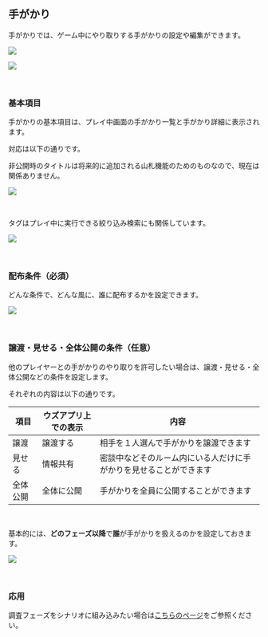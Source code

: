 ## 手がかり

手がかりでは、ゲーム中にやり取りする手がかりの設定や編集ができます。

![](../../images/clue0.png)

![](../../images/clue1.png)

<br>

### 基本項目

手がかりの基本項目は、プレイ中画面の手がかり一覧と手がかり詳細に表示されます。

対応は以下の通りです。

非公開時のタイトルは将来的に追加される山札機能のためのものなので、現在は関係ありません。

![](../../images/clue3.png)

<br>

タグはプレイ中に実行できる絞り込み検索にも関係しています。

![](../../images/clue5.png)

<br>

### 配布条件（必須）

どんな条件で、どんな風に、誰に配布するかを設定できます。

![](../../images/clue4.png)

<br>

### 譲渡・見せる・全体公開の条件（任意）

他のプレイヤーとの手がかりのやり取りを許可したい場合は、譲渡・見せる・全体公開などの条件を設定します。

それぞれの内容は以下の通りです。

| 項目                 | ウズアプリ上での表示           | 内容             |
| -------------------- | ----------------------------- | ------------------------------------- |
| 譲渡     | 譲渡する | 相手を１人選んで手がかりを譲渡できます |
| 見せる   | 情報共有 | 密談中などそのルーム内にいる人だけに手がかりを見せることができます     |
| 全体公開   | 全体に公開  | 手がかりを全員に公開することができます      |

<br>

基本的には、**どのフェーズ以降**で**誰**が手がかりを扱えるのかを設定しておきます。

![](../../images/clue5.png)

<br>

### 応用

調査フェーズをシナリオに組み込みたい場合は[こちらのページ](../advanced/investigation.md)をご参照ください。



